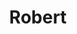 ---
pid: PT393
title: Robert
location_transcription: Penn treaty
zipcode: 
outside_phl: 
neighborhood: 
age: '9'
age_range: 6-13
instagram: 
image_file_name: PT_393.jpg
proposal_transcription: 
topic: Neighborhoods
topic_summary: '0'
type: Space,Tree,Park,Playground
keywords_other: 
credit: Robert
image_labels: 
twitter: 
facebook: 
permalink: "/monuments/pt393/"
layout: item-page
---
